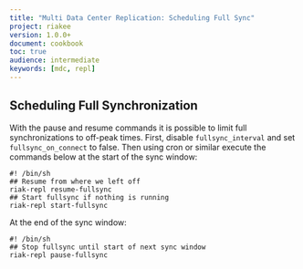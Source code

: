 ```yaml
---
title: "Multi Data Center Replication: Scheduling Full Sync"
project: riakee
version: 1.0.0+
document: cookbook
toc: true
audience: intermediate
keywords: [mdc, repl]
---
```


## Scheduling Full Synchronization
With the pause and resume commands it is possible to limit full synchronizations to off-peak times. First, disable `fullsync_interval` and set `fullsync_on_connect` to false. Then using cron or similar execute the commands below at the start of the sync window:

    #! /bin/sh
    ## Resume from where we left off
    riak-repl resume-fullsync
    ## Start fullsync if nothing is running
    riak-repl start-fullsync

At the end of the sync window:

    #! /bin/sh
    ## Stop fullsync until start of next sync window
    riak-repl pause-fullsync
